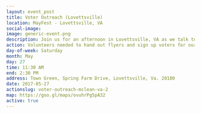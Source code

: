 ```yaml
---
layout: event_post
title: Voter Outreach (Lovettsville)
location: MayFest - Lovettsville, VA
social-image:
image: generic-event.png
description: Join us for an afternoon in Lovettsville, VA as we talk to voters and educate them about Barbara Comstock's record.
action: Volunteers needed to hand out flyers and sign up voters for our mailing list.
day-of-week: Saturday
month: May
day: 27
time: 11:30 AM
end: 2:30 PM
address: Town Green, Spring Farm Drive, Lovettsville, Va. 20180
date: 2017-05-27
actionslug: voter-outreach-mclean-va-2
map: https://goo.gl/maps/ovuhrPg5pA32
active: true
---
```


